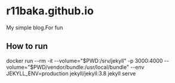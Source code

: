 # r11baka.github.io
My simple blog.For fun
## How to run
docker run --rm -it --volume="$PWD:/srv/jekyll" -p 3000:4000 --volume="$PWD/vendor/bundle:/usr/local/bundle" --env JEKYLL_ENV=production jekyll/jekyll:3.8 jekyll serve

